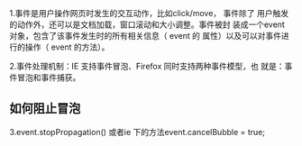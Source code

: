1.事件是用户操作网页时发生的交互动作，比如click/move， 事件除了
用户触发的动作外，还可以是文档加载，窗口滚动和大小调整。事件被封
装成一个event 对象，包含了该事件发生时的所有相关信息（ event 的
属性）以及可以对事件进行的操作（ event 的方法）。

2.事件处理机制：IE 支持事件冒泡、Firefox 同时支持两种事件模型，也
就是：事件冒泡和事件捕获。

## 如何阻止冒泡
3.event.stopPropagation() 或者ie 下的方法event.cancelBubble =
true;